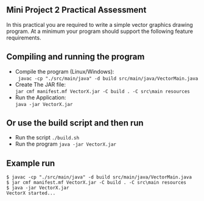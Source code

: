 Mini Project 2 Practical Assessment
------------------------------------------------------
In this practical you are required to write a simple vector graphics drawing program. At a minimum your
program should support the following feature requirements.

Compiling and running the program
------------------------------------------------------

- Compile the program (Linux/Windows):  
    ``` javac -cp "./src/main/java" -d build src/main/java/VectorMain.java```
- Create The JAR file:<br/> 
    ```jar cmf manifest.mf VectorX.jar -C build . -C src\main resources```
- Run the Application:<br/>
     ```java -jar VectorX.jar```

Or use the build script and then run
------------------------------------------------------
- Run the script
```./build.sh```
- Run the program
```java -jar VectorX.jar```

  
Example run
------------------------------------------------------
```shell script
$ javac -cp "./src/main/java" -d build src/main/java/VectorMain.java
$ jar cmf manifest.mf VectorX.jar -C build . -C src\main resources
$ java -jar VectorX.jar
VectorX started...
```

